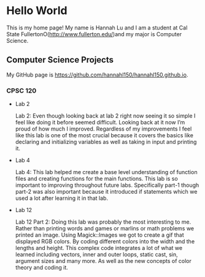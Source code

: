 # Hello World
This is my home page! My name is Hannah Lu and I am a student at Cal State FullertonO(http://www.fullerton.edu/)and my major is Computer Science.

## Computer Science Projects
My GitHub page is https://github.com/hannahl150/hannahl150.github.io.

### CPSC 120
* Lab 2

    Lab 2: Even though looking back at lab 2 right now seeing it so simple I feel like doing it before seemed difficult. Looking back at it now I’m proud of how much I improved. Regardless of my improvements I feel like this lab is one of the most crucial because it covers the basics like declaring and initializing variables as well as taking in input and printing it. 
* Lab 4

    Lab 4: This lab helped me create a base level understanding of function files and creating functions for the main functions. This lab is so important to improving throughout future labs. Specifically part-1 though part-2 was also important because it introduced if statements which we used a lot after learning it in that lab.
* Lab 12

    Lab 12 Part 2: Doing this lab was probably the most interesting to me. Rather than printing words and games or marlins or math problems we printed an image. Using Magick::Images we got to create a gif that displayed RGB colors. By coding different colors into the width and the lengths and height. This complex code integrates a lot of what we learned including vectors, inner and outer loops, static cast, sin, argument sizes and many more. As well as the new concepts of color theory and coding it.